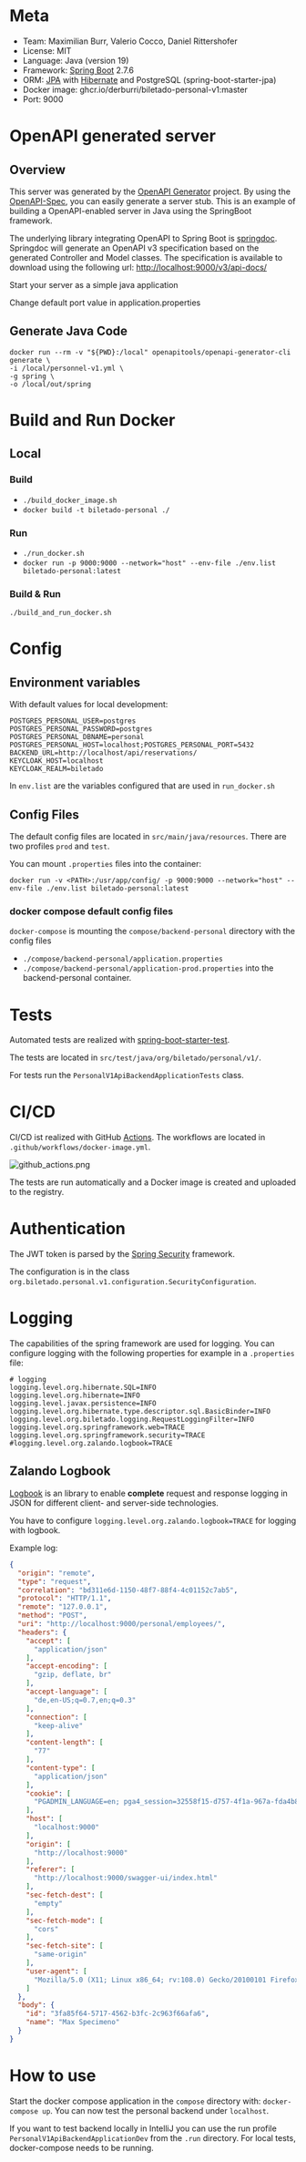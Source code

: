 # Meta
* Team: Maximilian Burr, Valerio Cocco, Daniel Rittershofer
* License: MIT
* Language: Java (version 19)
* Framework: [Spring Boot](https://spring.io/projects/spring-boot) 2.7.6
* ORM: [JPA](https://spring.io/guides/gs/accessing-data-jpa/) with [Hibernate](https://hibernate.org/) and PostgreSQL (spring-boot-starter-jpa)
* Docker image: ghcr.io/derburri/biletado-personal-v1:master
* Port: 9000

# OpenAPI generated server

## Overview
This server was generated by the [OpenAPI Generator](https://openapi-generator.tech) project.
By using the [OpenAPI-Spec](https://openapis.org), you can easily generate a server stub.
This is an example of building a OpenAPI-enabled server in Java using the SpringBoot framework.


The underlying library integrating OpenAPI to Spring Boot is [springdoc](https://springdoc.org).
Springdoc will generate an OpenAPI v3 specification based on the generated Controller and Model classes.
The specification is available to download using the following url:
<http://localhost:9000/v3/api-docs/>

Start your server as a simple java application

Change default port value in application.properties

## Generate Java Code
```
docker run --rm -v "${PWD}:/local" openapitools/openapi-generator-cli generate \
-i /local/personnel-v1.yml \
-g spring \
-o /local/out/spring
```

# Build and Run Docker

## Local

### Build
* `./build_docker_image.sh`
* `docker build -t biletado-personal ./`

### Run
* `./run_docker.sh`
* `docker run -p 9000:9000 --network="host" --env-file ./env.list biletado-personal:latest`

### Build & Run
`./build_and_run_docker.sh`

# Config

## Environment variables

With default values for local development:
```
POSTGRES_PERSONAL_USER=postgres
POSTGRES_PERSONAL_PASSWORD=postgres
POSTGRES_PERSONAL_DBNAME=personal
POSTGRES_PERSONAL_HOST=localhost;POSTGRES_PERSONAL_PORT=5432
BACKEND_URL=http://localhost/api/reservations/
KEYCLOAK_HOST=localhost
KEYCLOAK_REALM=biletado
```

In `env.list` are the variables configured that are used in `run_docker.sh`

## Config Files

The default config files are located in `src/main/java/resources`. There are two profiles `prod` and `test`.

You can mount `.properties` files into the container:

`docker run -v <PATH>:/usr/app/config/ -p 9000:9000 --network="host" --env-file ./env.list biletado-personal:latest`

### docker compose default config files 
`docker-compose` is mounting the `compose/backend-personal` directory with the config files
* `./compose/backend-personal/application.properties`
* `./compose/backend-personal/application-prod.properties`
into the backend-personal container.

# Tests
Automated tests are realized with [spring-boot-starter-test](https://docs.spring.io/spring-boot/docs/1.5.7.RELEASE/reference/html/boot-features-testing.html).

The tests are located in `src/test/java/org/biletado/personal/v1/`.

For tests run the `PersonalV1ApiBackendApplicationTests` class.

# CI/CD
CI/CD ist realized with GitHub [Actions](https://github.com/DerBurri/biletado-personal-v1/actions).
The workflows are located in `.github/workflows/docker-image.yml`.

![github_actions.png](docs%2Fgithub_actions.png)

The tests are run automatically and a Docker image is created and uploaded to the registry.

# Authentication
The JWT token is parsed by the [Spring Security](https://spring.io/projects/spring-security) framework.

The configuration is in the class `org.biletado.personal.v1.configuration.SecurityConfiguration`.

# Logging
The capabilities of the spring framework are used for logging.
You can configure logging with the following properties for example in a `.properties` file:

```
# logging
logging.level.org.hibernate.SQL=INFO
logging.level.org.hibernate=INFO
logging.level.javax.persistence=INFO
logging.level.org.hibernate.type.descriptor.sql.BasicBinder=INFO
logging.level.org.biletado.logging.RequestLoggingFilter=INFO
logging.level.org.springframework.web=TRACE
logging.level.org.springframework.security=TRACE
#logging.level.org.zalando.logbook=TRACE
```

## Zalando Logbook
[Logbook](https://github.com/zalando/logbook) is an library to enable **complete** request and response 
logging in JSON for different client- and server-side technologies.

You have to configure `logging.level.org.zalando.logbook=TRACE` for logging with logbook.

Example log:
```json
{
  "origin": "remote",
  "type": "request",
  "correlation": "bd311e6d-1150-48f7-88f4-4c01152c7ab5",
  "protocol": "HTTP/1.1",
  "remote": "127.0.0.1",
  "method": "POST",
  "uri": "http://localhost:9000/personal/employees/",
  "headers": {
    "accept": [
      "application/json"
    ],
    "accept-encoding": [
      "gzip, deflate, br"
    ],
    "accept-language": [
      "de,en-US;q=0.7,en;q=0.3"
    ],
    "connection": [
      "keep-alive"
    ],
    "content-length": [
      "77"
    ],
    "content-type": [
      "application/json"
    ],
    "cookie": [
      "PGADMIN_LANGUAGE=en; pga4_session=32558f15-d757-4f1a-967a-fda4b83bc36f!gZzCSkjn+nSzV3eOzsZepCuC8ivy9VpcB3tYyd7Z5VY="
    ],
    "host": [
      "localhost:9000"
    ],
    "origin": [
      "http://localhost:9000"
    ],
    "referer": [
      "http://localhost:9000/swagger-ui/index.html"
    ],
    "sec-fetch-dest": [
      "empty"
    ],
    "sec-fetch-mode": [
      "cors"
    ],
    "sec-fetch-site": [
      "same-origin"
    ],
    "user-agent": [
      "Mozilla/5.0 (X11; Linux x86_64; rv:108.0) Gecko/20100101 Firefox/108.0"
    ]
  },
  "body": {
    "id": "3fa85f64-5717-4562-b3fc-2c963f66afa6",
    "name": "Max Specimeno"
  }
}
```

# How to use
Start the docker compose application in the `compose` directory with: `docker-compose up`.
You can now test the personal backend under `localhost`.

If you want to test backend locally in IntelliJ you can use the run profile `PersonalV1ApiBackendApplicationDev`
from the `.run` directory. For local tests, docker-compose needs to be running.



